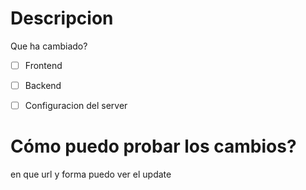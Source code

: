 # Descripcion
Que ha cambiado?

- [ ] Frontend
- [ ] Backend
- [ ] Configuracion del server


# Cómo puedo probar los cambios?
en que url y forma puedo ver el update

